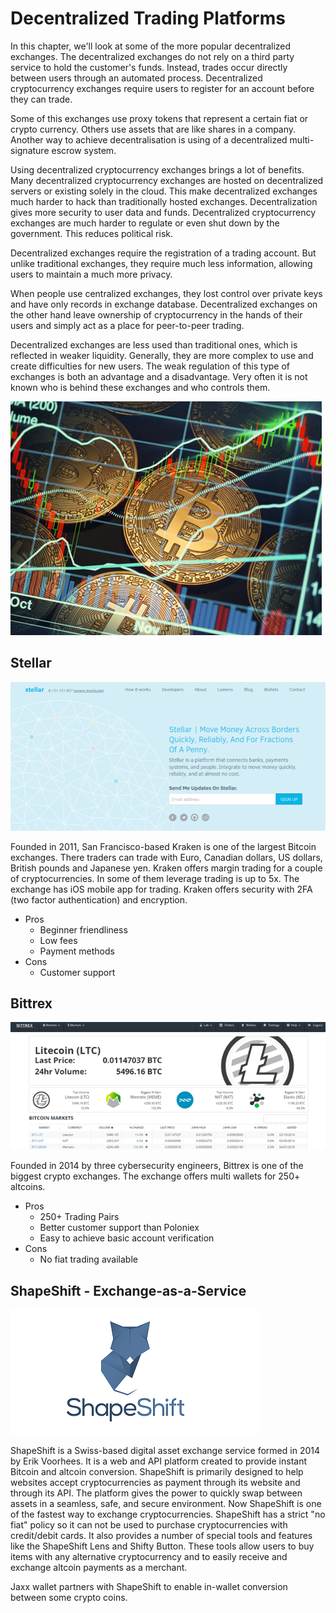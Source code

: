 # Decentralized Trading Platforms

In this chapter, we'll look at some of the more popular decentralized exchanges. The decentralized exchanges do not rely on a third party service to hold the customer's funds. Instead, trades occur directly between users through an automated process.  Decentralized cryptocurrency exchanges require users to register for an account before they can trade.

Some of this exchanges use proxy tokens that represent a certain fiat or crypto currency. Others use assets that are like shares in a company. Another way to achieve decentralisation is using of a decentralized multi-signature escrow system.

Using decentralized cryptocurrency exchanges brings a lot of benefits. Many decentralized cryptocurrency exchanges are hosted on decentralized servers or existing solely in the cloud. This make decentralized exchanges much harder to hack than traditionally hosted exchanges. Decentralization gives more security to user data and funds. Decentralized cryptocurrency exchanges are much harder to regulate or even shut down by the government. This reduces political risk.

Decentralized exchanges require the registration of a trading account. But unlike traditional exchanges, they require much less information, allowing users to maintain a much more privacy.

When people use centralized exchanges, they lost control over private keys and have only records in exchange database. Decentralized exchanges on the other hand leave ownership of cryptocurrency in the hands of their users and simply act as a place for peer-to-peer trading.

Decentralized exchanges are less used than traditional ones, which is reflected in weaker liquidity. Generally, they are more complex to use and create difficulties for new users. The weak regulation of this type of exchanges is both an advantage and a disadvantage. Very often it is not known who is behind these exchanges and who controls them.



![](/assets/DecentralizedTradingPlatforms.png)

## Stellar

![](/assets/Stellar.png)

Founded in 2011, San Francisco-based Kraken is one of the largest Bitcoin exchanges. There traders can trade with Euro, Canadian dollars, US dollars, British pounds and Japanese yen. Kraken offers margin trading for a couple of cryptocurrencies. In some of them leverage trading is up to 5x. The exchange has iOS mobile app for trading. Kraken offers security with 2FA \(two factor authentication\) and encryption.

* Pros
  * Beginner friendliness
  * Low fees
  * Payment methods
* Cons
  * Customer support

## Bittrex

![](/assets/Bittrex.png)

Founded in 2014 by three cybersecurity engineers, Bittrex is one of the biggest crypto exchanges. The exchange offers multi wallets for 250+ altcoins.

* Pros
  * 250+ Trading Pairs 
  * Better customer support than Poloniex 
  * Easy to achieve basic account verification 
* Cons
  * No fiat trading available

## ShapeShift - Exchange-as-a-Service

![](/assets/ShapeShift.png)

ShapeShift is a Swiss-based digital asset exchange service formed in 2014 by Erik Voorhees. It is a web and API platform created to provide instant Bitcoin and altcoin conversion. ShapeShift is primarily designed to help websites accept cryptocurrencies as payment through its website and through its API. The platform gives the power to quickly swap between assets in a seamless, safe, and secure environment. Now ShapeShift is one of the fastest way to exchange cryptocurrencies. ShapeShift has a strict "no fiat" policy so it can not be used to purchase cryptocurrencies with credit/debit cards.  It also provides a number of special tools and features like the ShapeShift Lens and Shifty Button. These tools allow users to buy items with any alternative cryptocurrency and to easily receive and exchange altcoin payments as a merchant.

Jaxx wallet partners with ShapeShift to enable in-wallet conversion between some crypto coins.

